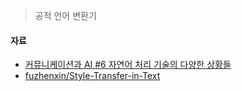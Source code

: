 > 공적 언어 변환기

#### 자료

- [커뮤니케이션과 AI #6 자연어 처리 기술의 다양한 상황들](https://post.naver.com/viewer/postView.nhn?volumeNo=17100313&memberNo=32660208)
- [fuzhenxin/Style-Transfer-in-Text](https://github.com/fuzhenxin/Style-Transfer-in-Text)
